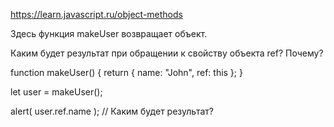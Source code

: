 https://learn.javascript.ru/object-methods

Здесь функция makeUser возвращает объект.

Каким будет результат при обращении к свойству объекта ref? Почему?

function makeUser() {
return {
name: "John",
ref: this
};
}

let user = makeUser();

alert( user.ref.name ); // Каким будет результат?
